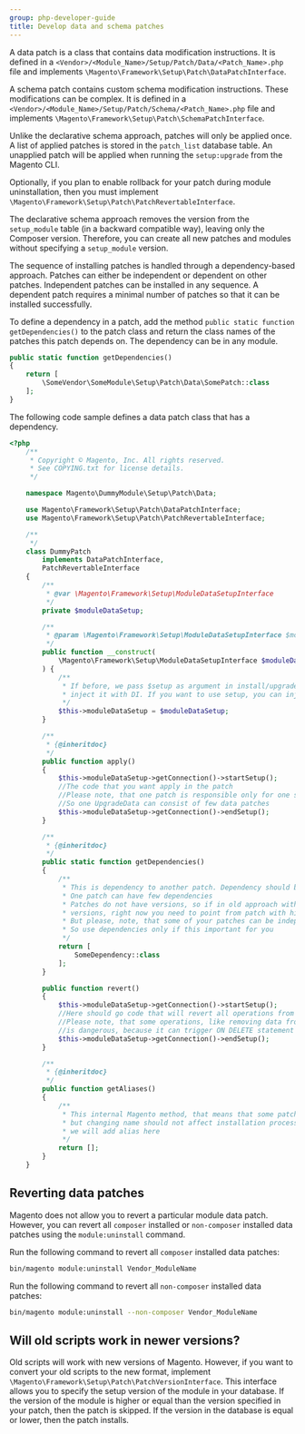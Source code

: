 ```yaml
---
group: php-developer-guide
title: Develop data and schema patches
---
```


A data patch is a class that contains data modification instructions. It is defined in a `<Vendor>/<Module_Name>/Setup/Patch/Data/<Patch_Name>.php` file and implements `\Magento\Framework\Setup\Patch\DataPatchInterface`.

A schema patch contains custom schema modification instructions. These modifications can be complex. It is defined in a `<Vendor>/<Module_Name>/Setup/Patch/Schema/<Patch_Name>.php` file and implements `\Magento\Framework\Setup\Patch\SchemaPatchInterface`.

Unlike the declarative schema approach, patches will only be applied once. A list of applied patches is stored in the `patch_list` database table. An unapplied patch will be applied when running the `setup:upgrade` from the Magento CLI. 

Optionally, if you plan to enable rollback for your patch during module uninstallation, then you must implement `\Magento\Framework\Setup\Patch\PatchRevertableInterface`.

The declarative schema approach removes the version from the `setup_module` table (in a backward compatible way), leaving only the Composer version. Therefore, you can create all new patches and modules without specifying a `setup_module` version.

The sequence of installing patches is handled through a dependency-based approach. Patches can either be independent or dependent on other patches. Independent patches can be installed in any sequence. A dependent patch requires a minimal number of patches so that it can be installed successfully.

To define a dependency in a patch, add the method `public static function getDependencies()`
to the patch class and return the class names of the patches this patch depends on. The dependency can be in any module.

```php
public static function getDependencies()
{
    return [
        \SomeVendor\SomeModule\Setup\Patch\Data\SomePatch::class
    ];
}
```

The following code sample defines a data patch class that has a dependency.

```php
<?php
    /**
     * Copyright © Magento, Inc. All rights reserved.
     * See COPYING.txt for license details.
     */

    namespace Magento\DummyModule\Setup\Patch\Data;

    use Magento\Framework\Setup\Patch\DataPatchInterface;
    use Magento\Framework\Setup\Patch\PatchRevertableInterface;

    /**
     */
    class DummyPatch
        implements DataPatchInterface,
        PatchRevertableInterface
    {
        /**
         * @var \Magento\Framework\Setup\ModuleDataSetupInterface
         */
        private $moduleDataSetup;

        /**
         * @param \Magento\Framework\Setup\ModuleDataSetupInterface $moduleDataSetup
         */
        public function __construct(
            \Magento\Framework\Setup\ModuleDataSetupInterface $moduleDataSetup
        ) {
            /**
             * If before, we pass $setup as argument in install/upgrade function, from now we start
             * inject it with DI. If you want to use setup, you can inject it, with the same way as here
             */
            $this->moduleDataSetup = $moduleDataSetup;
        }

        /**
         * {@inheritdoc}
         */
        public function apply()
        {
            $this->moduleDataSetup->getConnection()->startSetup();
            //The code that you want apply in the patch
            //Please note, that one patch is responsible only for one setup version
            //So one UpgradeData can consist of few data patches
            $this->moduleDataSetup->getConnection()->endSetup();
        }

        /**
         * {@inheritdoc}
         */
        public static function getDependencies()
        {
            /**
             * This is dependency to another patch. Dependency should be applied first
             * One patch can have few dependencies
             * Patches do not have versions, so if in old approach with Install/Ugrade data scripts you used
             * versions, right now you need to point from patch with higher version to patch with lower version
             * But please, note, that some of your patches can be independent and can be installed in any sequence
             * So use dependencies only if this important for you
             */
            return [
                SomeDependency::class
            ];
        }

        public function revert()
        {
            $this->moduleDataSetup->getConnection()->startSetup();
            //Here should go code that will revert all operations from `apply` method
            //Please note, that some operations, like removing data from column, that is in role of foreign key reference
            //is dangerous, because it can trigger ON DELETE statement
            $this->moduleDataSetup->getConnection()->endSetup();
        }

        /**
         * {@inheritdoc}
         */
        public function getAliases()
        {
            /**
             * This internal Magento method, that means that some patches with time can change their names,
             * but changing name should not affect installation process, that's why if we will change name of the patch
             * we will add alias here
             */
            return [];
        }
    }
```

## Reverting data patches

Magento does not allow you to revert a particular module data patch. However, you can revert all `composer` installed or `non-composer` installed data patches using the `module:uninstall` command.

Run the following command to revert all `composer` installed data patches:

```bash
bin/magento module:uninstall Vendor_ModuleName
```

Run the following command to revert all `non-composer` installed data patches:

```bash
bin/magento module:uninstall --non-composer Vendor_ModuleName
```

## Will old scripts work in newer versions?

Old scripts will work with new versions of Magento. However, if you want to convert your old scripts to the new format,
implement `\Magento\Framework\Setup\Patch\PatchVersionInterface`. This interface allows you to specify the setup version of the module in your database. If the version of the module is higher or equal than the version specified in your patch, then the patch is skipped. If the version in the database is equal or lower, then the patch installs.
